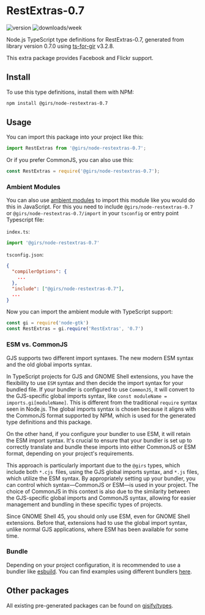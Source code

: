 
# RestExtras-0.7

![version](https://img.shields.io/npm/v/@girs/node-restextras-0.7)
![downloads/week](https://img.shields.io/npm/dw/@girs/node-restextras-0.7)


Node.js TypeScript type definitions for RestExtras-0.7, generated from library version 0.7.0 using [ts-for-gir](https://github.com/gjsify/ts-for-gir) v3.2.8.

This extra package provides Facebook and Flickr support.

## Install

To use this type definitions, install them with NPM:
```bash
npm install @girs/node-restextras-0.7
```

## Usage

You can import this package into your project like this:
```ts
import RestExtras from '@girs/node-restextras-0.7';
```

Or if you prefer CommonJS, you can also use this:
```ts
const RestExtras = require('@girs/node-restextras-0.7');
```

### Ambient Modules

You can also use [ambient modules](https://github.com/gjsify/ts-for-gir/tree/main/packages/cli#ambient-modules) to import this module like you would do this in JavaScript.
For this you need to include `@girs/node-restextras-0.7` or `@girs/node-restextras-0.7/import` in your `tsconfig` or entry point Typescript file:

`index.ts`:
```ts
import '@girs/node-restextras-0.7'
```

`tsconfig.json`:
```json
{
  "compilerOptions": {
    ...
  },
  "include": ["@girs/node-restextras-0.7"],
  ...
}
```

Now you can import the ambient module with TypeScript support: 

```ts
const gi = require('node-gtk')
const RestExtras = gi.require('RestExtras', '0.7')
```



### ESM vs. CommonJS

GJS supports two different import syntaxes. The new modern ESM syntax and the old global imports syntax.

In TypeScript projects for GJS and GNOME Shell extensions, you have the flexibility to use `ESM` syntax and then decide the import syntax for your bundled file. If your bundler is configured to use `CommonJS`, it will convert to the GJS-specific global imports syntax, like `const moduleName = imports.gi[moduleName]`. This is different from the traditional `require` syntax seen in Node.js. The global imports syntax is chosen because it aligns with the CommonJS format supported by NPM, which is used for the generated type definitions and this package.

On the other hand, if you configure your bundler to use ESM, it will retain the ESM import syntax. It's crucial to ensure that your bundler is set up to correctly translate and bundle these imports into either CommonJS or ESM format, depending on your project's requirements.

This approach is particularly important due to the `@girs` types, which include both `*.cjs `files, using the GJS global imports syntax, and `*.js` files, which utilize the ESM syntax. By appropriately setting up your bundler, you can control which syntax—CommonJS or ESM—is used in your project. The choice of CommonJS in this context is also due to the similarity between the GJS-specific global imports and CommonJS syntax, allowing for easier management and bundling in these specific types of projects.

Since GNOME Shell 45, you should only use ESM, even for GNOME Shell extensions. Before that, extensions had to use the global import syntax, unlike normal GJS applications, where ESM has been available for some time.

### Bundle

Depending on your project configuration, it is recommended to use a bundler like [esbuild](https://esbuild.github.io/). You can find examples using different bundlers [here](https://github.com/gjsify/ts-for-gir/tree/main/examples).

## Other packages

All existing pre-generated packages can be found on [gjsify/types](https://github.com/gjsify/types).

